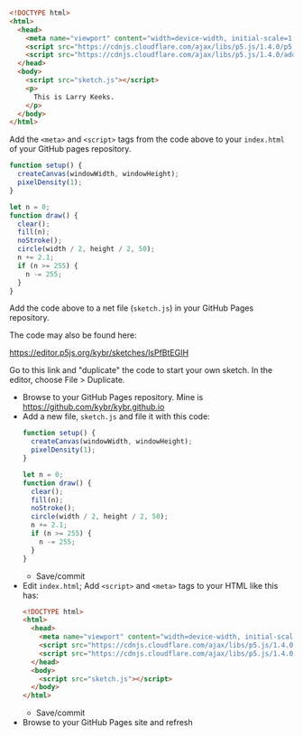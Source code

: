 ```HTML  
<!DOCTYPE html>
<html>
  <head>
    <meta name="viewport" content="width=device-width, initial-scale=1.0">
    <script src="https://cdnjs.cloudflare.com/ajax/libs/p5.js/1.4.0/p5.js"></script>
    <script src="https://cdnjs.cloudflare.com/ajax/libs/p5.js/1.4.0/addons/p5.sound.min.js"></script>
  </head>
  <body>
    <script src="sketch.js"></script>
    <p>
      This is Larry Keeks.
    </p>
  </body>
</html>
```

Add the `<meta>` and `<script>` tags from the code above to your `index.html` of your GitHub pages repository.


```js
function setup() {
  createCanvas(windowWidth, windowHeight);
  pixelDensity(1);
}

let n = 0;
function draw() {
  clear();
  fill(n);
  noStroke();
  circle(width / 2, height / 2, 50);
  n += 2.1;
  if (n >= 255) {
    n -= 255;
  }
}
```

Add the code above to a net file (`sketch.js`) in your GitHub Pages repository.

The code may also be found here:

<https://editor.p5js.org/kybr/sketches/lsPfBtEGIH>

Go to this link and "duplicate" the code to start your own sketch. In the editor, choose File > Duplicate.



- Browse to your GitHub Pages repository. Mine is <https://github.com/kybr/kybr.github.io>
- Add a new file, `sketch.js` and file it with this code:
  ```js
  function setup() {
    createCanvas(windowWidth, windowHeight);
    pixelDensity(1);
  }
  
  let n = 0;
  function draw() {
    clear();
    fill(n);
    noStroke();
    circle(width / 2, height / 2, 50);
    n += 2.1;
    if (n >= 255) {
      n -= 255;
    }
  }
  ```
  - Save/commit
- Edit `index.html`; Add `<script>` and `<meta>` tags to your HTML like this has:
  ```html
  <!DOCTYPE html>
  <html>
    <head>
      <meta name="viewport" content="width=device-width, initial-scale=1.0">
      <script src="https://cdnjs.cloudflare.com/ajax/libs/p5.js/1.4.0/p5.js"></script>
      <script src="https://cdnjs.cloudflare.com/ajax/libs/p5.js/1.4.0/addons/p5.sound.min.js"></script>
    </head>
    <body>
      <script src="sketch.js"></script>
    </body>
  </html>
  ```
  - Save/commit
- Browse to your GitHub Pages site and refresh
